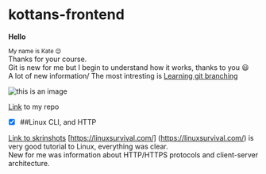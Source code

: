 # kottans-frontend

**Hello**

<sub> My name is Kate :wink:</sub> <br>
Thanks for your course.  
Git is new for me but I begin to understand how it works, thanks to you 😃  
A lot of new information/ The most intresting is [Learning git branching](https://learngitbranching.js.org/)

![this is an image](https://encrypted-tbn0.gstatic.com/images?q=tbn:ANd9GcR1R1vbjJquxCZce8yEncdFhoAk1d-bECwGlw&usqp=CAU)

[Link](https://github.com/Batiunka/kottans-frontend) to my repo

- [x] ##Linux CLI, and HTTP  

[Link to skrinshots](https://github.com/Batiunka/kottans-frontend/tree/main/task_linux_cli)
[https://linuxsurvival.com/] (https://linuxsurvival.com/) is very good tutorial to Linux, everything was clear.  
New for me was information about HTTP/HTTPS protocols and client-server architecture.

